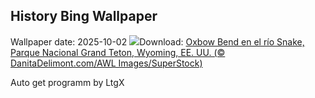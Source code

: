 ## History Bing Wallpaper
Wallpaper date: 2025-10-02
![](https://www.bing.com/th?id=OHR.OxbowBend_ES-ES2093724420_UHD.jpg&w=1000)Download: [Oxbow Bend en el río Snake, Parque Nacional Grand Teton, Wyoming, EE. UU. (© DanitaDelimont.com/AWL Images/SuperStock)](https://www.bing.com/th?id=OHR.OxbowBend_ES-ES2093724420_UHD.jpg)

Auto get programm by LtgX
